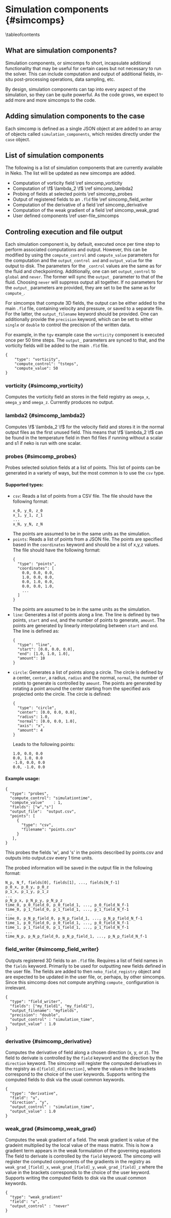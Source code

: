 # Simulation components {#simcomps}
\tableofcontents

## What are simulation components?
Simulation components, or simcomps fo short,  incapsulate additional
functionality that may be useful for certain cases but not necessary to run the
solver.
This can include computation and output of additional fields, in-situ
post-processing operations, data sampling, etc.

By design, simulation components can tap into every aspect of the simulation,
so they can be quite powerful.
As the code grows, we expect to add more and more simcomps to the code.

## Adding simulation components to the case
Each simcomp is defined as a single JSON object at are added to an array
of objects called `simulation_components`, which resides directly under the
`case` object.

## List of simulation components

The following is a list of simulation components that are currently available
in Neko. The list will be updated as new simcomps are added.

- Computation of vorticity field \ref simcomp_vorticity
- Computation of \f$ \lambda_2 \f$ \ref simcomp_lambda2
- Probing of fields at selected points \ref simcomp_probes
- Output of registered fields to an `.fld` file \ref simcomp_field_writer
- Computation of the derivative of a field \ref simcomp_derivative
- Computation of the weak gradient of a field \ref simcomp_weak_grad
- User defined components \ref user-file_simcomps

## Controling execution and file output
Each simulation component is, by default, executed once per time step to perform
associated computations and output. However, this can be modified by using the
`compute_control` and `compute_value` parameters for the computation and the
`output_control and` and `output_value` for the output to disk. The parameters
for the `_control` values are the same as for the fluid and checkpointing.
Additionally, one can set `output_control` to `global` and `never`. The former
will sync the `output_` parameter to that of the fluid. Choosing `never` will
suppress output all together. If no parameters for the `output_` parameters are
 provided, they are set to be the same as for `compute_`.

For simcomps that compute 3D fields, the output can be either added to the main
`.fld` file, containing velocity and pressure, or saved to a separate file. For
the latter, the `output_filename` keyword should be provided. One can
additionally provide the `precision` keyword, which can be set to either
`single` or `double` to control the precision of the written data.

For example, in the `tgv` example case the `vorticity` component is executed
once per 50 time steps. The `output_` parameters are synced to that, and the
vorticity fields will be added to the main `.fld` file.
~~~~~~~~~~~~~~~{.json}
{
    "type": "vorticity",
    "compute_control": "tsteps",
    "compute_value": 50
}
~~~~~~~~~~~~~~~

 ### vorticity {#simcomp_vorticity}
 Computes the vorticity field an stores in the field registry as `omega_x`,
 `omega_y` and `omega_z`.
 Currently produces no output.

 ### lambda2 {#simcomp_lambda2}
 Computes \f$ \lambda_2 \f$ for the velocity field and stores it in the normal output files as the first unused field.
 This means that \f$ \lambda_2 \f$ can be found in the temperature field in then fld files if running without a scalar
 and s1 if neko is run with one scalar.

 ### probes {#simcomp_probes}
 Probes selected solution fields at a list of points. This list of points can be
 generated in a variety of ways, but the most common is to use the `csv` type.

#### Supported types:

 - `csv`: Reads a list of points from a CSV file. The file should have the
   following format:
   ~~~~~~~~~~~~~~~{.csv}
   x_0, y_0, z_0
   x_1, y_1, z_1
   ...
   x_N, y_N, z_N
   ~~~~~~~~~~~~~~~
   The points are assumed to be in the same units as the simulation.
- `points`: Reads a list of points from a JSON file. The points are specified
  based in the `coordinates` keyword and should be a list of x,y,z values.
  The file should have the following format:
  ~~~~~~~~~~~~~~~{.json}
  {
    "type": "points",
    "coordinates": [
      0.0, 0.0, 0.0,
      1.0, 0.0, 0.0,
      0.0, 1.0, 0.0,
      0.0, 0.0, 1.0,
      ...
    ]
  }
  ~~~~~~~~~~~~~~~
  The points are assumed to be in the same units as the simulation.
- `line`: Generates a list of points along a line. The line is defined by two
  points, `start` and `end`, and the number of points to generate, `amount`.
  The points are generated by linearly interpolating between `start` and `end`.
  The line is defined as:
  ~~~~~~~~~~~~~~~{.json}
  {
    "type": "line",
    "start": [0.0, 0.0, 0.0],
    "end": [1.0, 1.0, 1.0],
    "amount": 10
  }
  ~~~~~~~~~~~~~~~
- `circle`: Generates a list of points along a circle. The circle is defined by
  a center, `center`, a radius, `radius` and the normal, `normal`, the number of
  points to generate is controlled by `amount`. The points are generated by
  rotating a point around the center starting from the specified axis projected
  onto the circle. The circle is defined:
  ~~~~~~~~~~~~~~~{.json}
  {
    "type": "circle",
    "center": [0.0, 0.0, 0.0],
    "radius": 1.0,
    "normal": [0.0, 0.0, 1.0],
    "axis": "x",
    "amount": 4
  }
  ~~~~~~~~~~~~~~~
  Leads to the following points:
  ~~~~~~~~~~~~~~~{.csv}
  1.0, 0.0, 0.0
  0.0, 1.0, 0.0
  -1.0, 0.0, 0.0
  0.0, -1.0, 0.0
  ~~~~~~~~~~~~~~~

 #### Example usage:
 ~~~~~~~~~~~~~~~{.json}
 {
   "type": "probes",
   "compute_control": "simulationtime",
   "compute_value"    : 1,
   "fields": ["w","s"]
   "output_file":  "output.csv",
   "points": [
      {
        "type": "csv",
        "filename": "points.csv"
      }
    ],
 }
 ~~~~~~~~~~~~~~~
This probes the fields 'w', and 's' in the points described by points.csv and
outputs into output.csv every 1 time units.

The probed information will be saved in the output file in the following format:

~~~~~~~~~~~~~~~{.csv}
N_p, N_f, fields[0], fields[1], ..., fields[N_f-1]
p_0_x, p_0_y, p_0_z
p_1_x, p_1_y, p_1_z
...
p_N_p_x, p_N_p_y, p_N_p_z
time_0, p_0_field_0, p_0_field_1, ..., p_0_field_N_f-1
time_0, p_1_field_0, p_1_field_1, ..., p_1_field_N_f-1
...
time_0, p_N_p_field_0, p_N_p_field_1, ..., p_N_p_field_N_f-1
time_1, p_0_field_0, p_0_field_1, ..., p_0_field_N_f-1
time_1, p_1_field_0, p_1_field_1, ..., p_1_field_N_f-1
...
time_N_p, p_N_p_field_0, p_N_p_field_1, ..., p_N_p_field_N_f-1
~~~~~~~~~~~~~~~

 ### field_writer {#simcomp_field_writer}
 Outputs registered 3D fields to an `.fld` file. Requires a list of field names
 in the `fields` keyword. Primarily to be used for outputting new fields defined
 in the user file. The fields are added to then `neko_field_registry` object and
 are expected to be updated in the user file, or, perhaps, by other simcomps.
 Since this simcomp does not compute anything `compute_` configuration is
 irrelevant.
 ~~~~~~~~~~~~~~~{.json}
 {
   "type": "field_writer",
   "fields": ["my_field1", "my_field2"],
   "output_filename": "myfields",
   "precision": "double",
   "output_control" : "simulation_time",
   "output_value" : 1.0
 }
 ~~~~~~~~~~~~~~~

 ### derivative {#simcomp_derivative}
 Computes the derivative of field along a chosen direction (x, y, or z). The
 field to derivate is controlled by the `field` keyword and the direction by the
 `direction` keyword. The simcomp will register the computed derivatives in the
 registry as `d[field]_d[direction]`, where the values in the brackets
 correspond to the choice of the user keywords. Supports writing the computed
 fields to disk via the usual common keywords.

 ~~~~~~~~~~~~~~~{.json}
 {
   "type": "derivative",
   "field": "u",
   "direction", "y",
   "output_control" : "simulation_time",
   "output_value" : 1.0
 }
 ~~~~~~~~~~~~~~~

 ### weak_grad {#simcomp_weak_grad}
 Computes the weak gradient of a field. The weak gradient is value of the
 gradeint multiplied by the local value of the mass matrix. This is how a
 gradient term appears in the weak formulation of the governing equations The
 field to derivate is controlled by the `field` keyword. The simcomp will
 register the computed components of the gradients in the registry as
 `weak_grad_[field]_x`, `weak_grad_[field]_y`, `weak_grad_[field]_z` where the
 value in the brackets corresponds to the choice of the user keyword. Supports
 writing the computed fields to disk via the usual common keywords.

 ~~~~~~~~~~~~~~~{.json}
 {
   "type": "weak_gradient"
   "field": "u",
   "output_control" : "never"
 }
 ~~~~~~~~~~~~~~~
